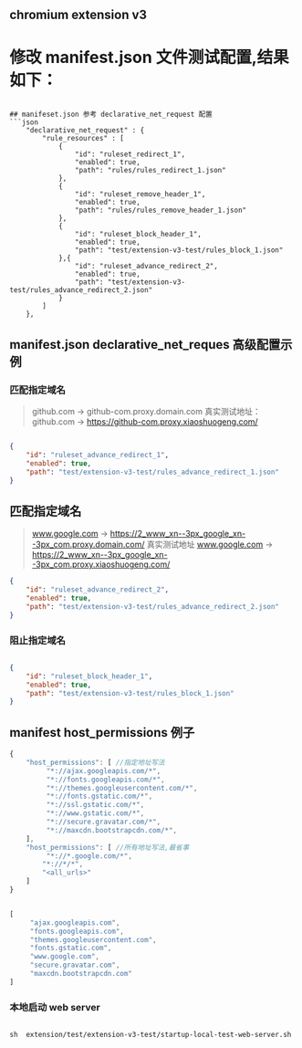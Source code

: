 ## chromium extension v3 


# 修改 manifest.json 文件测试配置,结果如下：
```text 

## manifeset.json 参考 declarative_net_request 配置
```json 
    "declarative_net_request" : {
        "rule_resources" : [
            {
                "id": "ruleset_redirect_1",
                "enabled": true,
                "path": "rules/rules_redirect_1.json"
            },
            {
                "id": "ruleset_remove_header_1",
                "enabled": true,
                "path": "rules/rules_remove_header_1.json"
            },
            {
                "id": "ruleset_block_header_1",
                "enabled": true,
                "path": "test/extension-v3-test/rules_block_1.json"
            },{
                "id": "ruleset_advance_redirect_2",
                "enabled": true,
                "path": "test/extension-v3-test/rules_advance_redirect_2.json"
            }
        ]
    },

```

## manifest.json  declarative_net_reques 高级配置示例
### 匹配指定域名
> github.com  -> github-com.proxy.domain.com
> 真实测试地址： github.com  ->  https://github-com.proxy.xiaoshuogeng.com/
```json

{
    "id": "ruleset_advance_redirect_1",
    "enabled": true,
    "path": "test/extension-v3-test/rules_advance_redirect_1.json"
}

```
## 匹配指定域名
> www.google.com   ->    https://2_www_xn--3px_google_xn--3px_com.proxy.domain.com/
>真实测试地址 www.google.com   ->    https://2_www_xn--3px_google_xn--3px_com.proxy.xiaoshuogeng.com/

```json
{
    "id": "ruleset_advance_redirect_2",
    "enabled": true,
    "path": "test/extension-v3-test/rules_advance_redirect_2.json"
}
```

### 阻止指定域名
```json

{
    "id": "ruleset_block_header_1",
    "enabled": true,
    "path": "test/extension-v3-test/rules_block_1.json"
}

```

## manifest host_permissions 例子
```javascript
{
    "host_permissions": [ //指定地址写法
         "*://ajax.googleapis.com/*",
         "*://fonts.googleapis.com/*",
         "*://themes.googleusercontent.com/*",
         "*://fonts.gstatic.com/*",
         "*://ssl.gstatic.com/*",
         "*://www.gstatic.com/*",
         "*://secure.gravatar.com/*",
         "*://maxcdn.bootstrapcdn.com/*",
    ], 
    "host_permissions": [ //所有地址写法,最省事
         "*://*.google.com/*",
        "*://*/*",
        "<all_urls>"
    ]
}
```
```javascript

[
     "ajax.googleapis.com",
     "fonts.googleapis.com",
     "themes.googleusercontent.com",
     "fonts.gstatic.com",
     "www.google.com",
     "secure.gravatar.com",
     "maxcdn.bootstrapcdn.com"
]
```


###  本地启动 web server
```shell

sh  extension/test/extension-v3-test/startup-local-test-web-server.sh

```